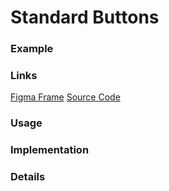 # Standard Buttons
### Example

### Links
[Figma Frame]()
[Source Code]()

### Usage

### Implementation

### Details